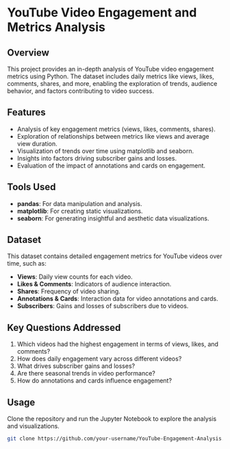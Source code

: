 # YouTube Video Engagement and Metrics Analysis  

## Overview  
This project provides an in-depth analysis of YouTube video engagement metrics using Python. The dataset includes daily metrics like views, likes, comments, shares, and more, enabling the exploration of trends, audience behavior, and factors contributing to video success.  

## Features  
- Analysis of key engagement metrics (views, likes, comments, shares).  
- Exploration of relationships between metrics like views and average view duration.  
- Visualization of trends over time using matplotlib and seaborn.  
- Insights into factors driving subscriber gains and losses.  
- Evaluation of the impact of annotations and cards on engagement.  

## Tools Used  
- **pandas**: For data manipulation and analysis.  
- **matplotlib**: For creating static visualizations.  
- **seaborn**: For generating insightful and aesthetic data visualizations.  

## Dataset  
This dataset contains detailed engagement metrics for YouTube videos over time, such as:  
- **Views**: Daily view counts for each video.  
- **Likes & Comments**: Indicators of audience interaction.  
- **Shares**: Frequency of video sharing.  
- **Annotations & Cards**: Interaction data for video annotations and cards.  
- **Subscribers**: Gains and losses of subscribers due to videos.  

## Key Questions Addressed  
1. Which videos had the highest engagement in terms of views, likes, and comments?  
2. How does daily engagement vary across different videos?  
3. What drives subscriber gains and losses?  
4. Are there seasonal trends in video performance?  
5. How do annotations and cards influence engagement?  

## Usage  
Clone the repository and run the Jupyter Notebook to explore the analysis and visualizations.  

```bash  
git clone https://github.com/your-username/YouTube-Engagement-Analysis.git  
